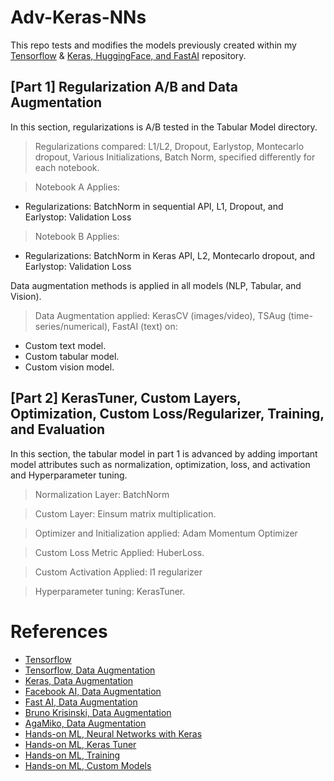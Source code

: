 # Adv-Keras-NNs

This repo tests and modifies the models previously created within my [Tensorflow](https://github.com/Bryan-Az/TF-PyTorch-Jax-NN) & [Keras, HuggingFace, and FastAI](https://github.com/Bryan-Az/Keras-HF-FastAi) repository.

## [Part 1] Regularization A/B and Data Augmentation
In this section, regularizations is A/B tested in the Tabular Model directory.

>  Regularizations compared: L1/L2, Dropout, Earlystop, Montecarlo dropout, Various Initializations, Batch Norm, specified differently for each notebook.

> Notebook A Applies:
- Regularizations: BatchNorm in sequential API, L1, Dropout, and Earlystop: Validation Loss

> Notebook B Applies:
- Regularizations: BatchNorm in Keras API, L2, Montecarlo dropout, and Earlystop: Validation Loss

Data augmentation methods is applied in all models (NLP, Tabular, and Vision).

> Data Augmentation applied: KerasCV (images/video), TSAug (time-series/numerical), FastAI (text) on: 
- Custom text model.
- Custom tabular model.
- Custom vision model.

## [Part 2] KerasTuner, Custom Layers, Optimization, Custom Loss/Regularizer, Training, and Evaluation
In this section, the tabular model in part 1 is advanced by adding important model attributes such as normalization, optimization, loss, and activation and Hyperparameter tuning.

> Normalization Layer: BatchNorm

> Custom Layer: Einsum matrix multiplication.

> Optimizer and Initialization applied: Adam Momentum Optimizer

> Custom Loss Metric Applied: HuberLoss.

> Custom Activation Applied: l1 regularizer

> Hyperparameter tuning: KerasTuner.

 # References
- [Tensorflow](tensorflow.org)
- [Tensorflow, Data Augmentation](https://www.tensorflow.org/tutorials/images/data_augmentation)
- [Keras, Data Augmentation](https://keras.io/keras_cv/)
- [Facebook AI, Data Augmentation](https://ai.facebook.com/blog/augly-a-new-data-augmentation-library-to-help-build-more-robust-ai-models/)
- [Fast AI, Data Augmentation](https://github.com/fastai/fastbook/blob/master/07_sizing_and_tta.ipynb)
 - [Bruno Krisinski, Data Augmentation](https://brunokrinski.github.io/awesome-data-augmentation/)
 - [AgaMiko, Data Augmentation](https://github.com/AgaMiko/data-augmentation-review)
 - [Hands-on ML, Neural Networks with Keras](https://github.com/ageron/handson-ml3/blob/main/10_neural_nets_with_keras.ipynb)
 - [Hands-on ML, Keras Tuner](https://github.com/ageron/handson-ml3/blob/main/11_training_deep_neural_networks.ipynb)
 - [Hands-on ML, Training](https://github.com/ageron/handson-ml2/blob/master/11_training_deep_neural_networks.ipynb)
 - [Hands-on ML, Custom Models](https://github.com/ageron/handson-ml2/blob/master/12_custom_models_and_training_with_tensorflow.ipynb)


